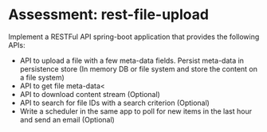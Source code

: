 # Assessment: rest-file-upload

Implement a RESTFul API spring-boot application that provides the following APIs:

* API to upload a file with a few meta-data fields. Persist meta-data in persistence store (In memory DB or file system and store the content on a file system)
* API to get file meta-data<
* API to download content stream (Optional)
* API to search for file IDs with a search criterion (Optional)
* Write a scheduler in the same app to poll for new items in the last hour and send an email (Optional)
